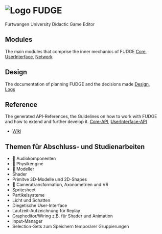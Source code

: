 # ![Logo](https://jirkadelloro.github.io/FUDGE/Miscellaneous/Logo/Fudge_48.png) FUDGE 
Furtwangen University Didactic Game Editor  

## Modules
The main modules that comprise the inner mechanics of FUDGE
[Core](Core), [UserInterface](UserInterface), [Network](Network)

## Design
The documentation of planning FUDGE and the decisions made
[Design](Documentation/Design), [Logs](Documentation/Logs)

## Reference
The generated API-References, the Guidelines on how to work with FUDGE and how to extend and further develop it.
[Core-API](Documentation/Reference/Core), [UserInterface-API](Documentation/Reference/UserInterface)
- [Wiki](https://github.com/JirkaDellOro/FUDGE/wiki)  

## Themen für Abschluss- und Studienarbeiten
- :pencil: Audiokomponenten 
- :pencil: Physikengine 
- :pencil: Modeller
- Shader
- Primitve 3D-Modelle und 2D-Shapes 
- :pencil: Cameratransformation, Axonometrien und VR
- Spritesheet
- Partikelsysteme
- Licht und Schatten
- Diegetische User-Interface
- Laufzeit-Aufzeichnung für Replay
- Grapheditor/Wiring z.B. für Shader und Animation
- Input-Manager
- Selection-Sets zum Speichern temporärer Gruppierungen
